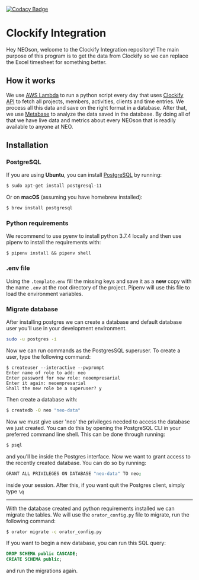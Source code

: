 [![Codacy Badge](https://api.codacy.com/project/badge/Grade/ce3cbba902194a358f2189247f0df90d)](https://www.codacy.com?utm_source=github.com&amp;utm_medium=referral&amp;utm_content=ribeirojose/clockify-integration&amp;utm_campaign=Badge_Grade)

# Clockify Integration

Hey NEOson, welcome to the Clockify Integration repository! The main purpose of this program is to get the data from Clockify so we can replace the Excel timesheet for something better. 

## How it works

We use [AWS Lambda](https://aws.amazon.com/lambda/) to run a python script every day that uses [Clockify API](https://clockify.me/developers-api) to fetch all projects, members, activities, clients and time entries. We process all this data and save on the right format in a database. After that, we use [Metabase](https://www.metabase.com/) to analyze the data saved in the database. By doing all of that we have live data and metrics about every NEOson that is readily available to anyone at NEO.

## Installation

### PostgreSQL

If you are using **Ubuntu**, you can install [PostgreSQL](https://www.postgresql.org/) by running:

```bash
$ sudo apt-get install postgresql-11
```

Or on **macOS** (assuming you have homebrew installed):

```bash
$ brew install postgresql
```

### Python requirements

We recommend to use pyenv to install python 3.7.4 locally and then use pipenv to install the requirements with:

```
$ pipenv install && pipenv shell
```

### .env file

Using the `.template.env` fill the missing keys and save it as a **new** copy with the name `.env` at the root directory of the project. Pipenv will use this file to load the environment variables.

### Migrate database

After installing postgres we can create a database and default database user you'll use in your development environment.

```bash
sudo -u postgres -i
```

Now we can run commands as the PostgresSQL superuser. To create a user, type the following command:

```
$ createuser --interactive --pwprompt
Enter name of role to add: neo
Enter password for new role: neoempresarial
Enter it again: neoempresarial
Shall the new role be a superuser? y
```

Then create a database with:

```bash
$ createdb -O neo "neo-data"
```

Now we must give user 'neo' the privileges needed to access the database we just created.
You can do this by opening the PostgreSQL CLI in your preferred command line shell. This can be done through running:

```bash
$ psql
```

and you'll be inside the Postgres interface. Now we want to grant access to the recently created database. You can do so by running:

```bash
GRANT ALL PRIVILEGES ON DATABASE "neo-data" TO neo;
```
inside your session. After this, if you want quit the Postgres client, simply type `\q`

--- 

With the database created and python requirements installed we can migrate the tables. We will use the `orator_config.py` file to migrate, run the following command:

```bash
$ orator migrate -c orator_config.py
```

If you want to begin a new database, you can run this SQL query:

```sql
DROP SCHEMA public CASCADE;
CREATE SCHEMA public;
```

and run the migrations again.
